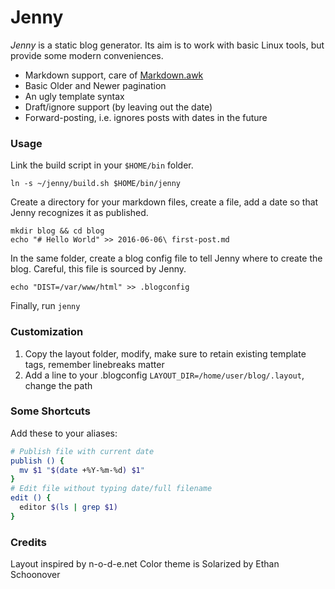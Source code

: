 # Jenny

_Jenny_ is a static blog generator. Its aim is to work with basic Linux tools, but provide some modern conveniences.

- Markdown support, care of [Markdown.awk](https://bitbucket.org/yiyus/md2html.awk)
- Basic Older and Newer pagination
- An ugly template syntax
- Draft/ignore support (by leaving out the date)
- Forward-posting, i.e. ignores posts with dates in the future

### Usage

Link the build script in your `$HOME/bin` folder.

```
ln -s ~/jenny/build.sh $HOME/bin/jenny
```

Create a directory for your markdown files, create a file, add a date so that Jenny recognizes it as published.

```
mkdir blog && cd blog
echo "# Hello World" >> 2016-06-06\ first-post.md
```

In the same folder, create a blog config file to tell Jenny where to create the blog. Careful, this file is sourced by Jenny.

```
echo "DIST=/var/www/html" >> .blogconfig
```

Finally, run `jenny`

### Customization

1. Copy the layout folder, modify, make sure to retain existing template tags, remember linebreaks matter
2. Add a line to your .blogconfig `LAYOUT_DIR=/home/user/blog/.layout`, change the path

### Some Shortcuts

Add these to your aliases:

```bash
# Publish file with current date
publish () {
  mv $1 "$(date +%Y-%m-%d) $1"
}
# Edit file without typing date/full filename
edit () {
  editor $(ls | grep $1)
}
```

### Credits
Layout inspired by n-o-d-e.net 
Color theme is Solarized by Ethan Schoonover
